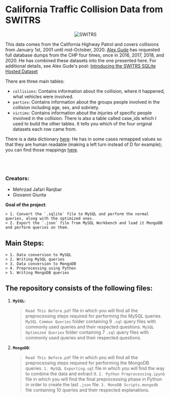 # California Traffic Collision Data from SWITRS

<p align="center"> 
    <img src="https://i.ibb.co/wQQf9rG/tram-auto-crash-in-1957-frederiksplein-amsterdam.jpg" alt="SWITRS">
 </p>


This data comes from the California Highway Patrol and covers collisions from January 1st, 2001 until mid-October, 2020. [Alex Gude](https://alexgude.com/) has requested full database dumps from the CHP four times, once in 2016, 2017, 2018, and 2020. He has combined these datasets into the one presented here. For additional details, see Alex Gude's post: [Introducing the SWITRS SQLite Hosted Dataset](https://alexgude.com/blog/switrs-sqlite-hosted-dataset/)


There are three main tables:

* `collisions`: Contains information about the collision, where it happened, what vehicles were involved.
* `parties`: Contains information about the groups people involved in the collision including age, sex, and sobriety.
* `victims`: Contains information about the injuries of specific people involved in the collision.
There is also a table called case_ids which I used to build the other tables. It tells you which of the four original datasets each row came from.

There is a data dictionary [here](https://tims.berkeley.edu/help/SWITRS.php): He has in some cases remapped values so that they are human readable (making a left turn instead of D for example); you can find those mappings [here](https://github.com/agude/SWITRS-to-SQLite/blob/master/switrs_to_sqlite/value_maps.py).

<br>
<br>



### Creators:
* Mehrzad Jafari Ranjbar
* Giovanni Giunta


**Goal of the project**: 

    > 1. Convert the `.sqlite` file to MySQL and perform the normal queries, along with the optimized ones.
    > 2. Export the `.json` file from MySQL Workbench and load it MongoDB and perform queries on them.


## Main Steps:
    > 1. Data conversion to MySQL
    > 2. Writing MySQL queries
    > 3. Data conversion to MongoDB
    > 4. Preprocessing using Python
    > 5. Writing MongoDB queries


## The repository consists of the following files:

1. __`MySQL`__: 

	> `Read This Before.pdf` file in which you will find all the preprocessing steps required for performing the MySQL queries.
	> `MySQL Common Queries` folder containing 9 `.sql` query files with commonly used queries and their respected questions.
	> `MySQL Optimized Queries` folder containing 7 `.sql` query files with commonly used queries and their respected questions.

2. __`MongoDB`__:

	> `Read This Before.pdf` file in which you will find all the preprocessing steps required for performing the MongoDB queries.
	> `1. MySQL Exporting.sql` file in which you will find the way to combine the data and extract it.
	> `2. Python Preprocessing.ipynb` file in which you will find the final preprocessing phase in Python in order to create the last `.json` file.
	> `3. MonoDB Scripts.mongodb` file containing 10 queries and their respected explanations.
